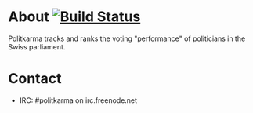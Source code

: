 About [![Build Status](https://travis-ci.org/rettichschnidi/politkarma.svg?branch=master)](https://travis-ci.org/rettichschnidi/politkarma)
=====

Politkarma tracks and ranks the voting "performance" of politicians in the Swiss
parliament.

Contact                                                                   
=======
 * IRC: #politkarma on irc.freenode.net
